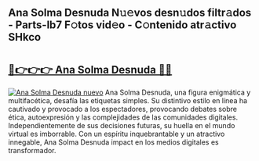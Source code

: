 ## Ana Solma Desnuda N𝚞𝚎vos desn𝚞dos filtr𝚊dos - Parts-lb7 F𝚘tos vid𝚎o - C𝚘ntenido atr𝚊ctivo SHkco

# <h2><a href="http://mbagry3.tromn.icu/?c=Ana+Solma+Desnuda">🔗👉👉👉 Ana Solma Desnuda 🔗🔗</a></h2>

[![Ana Solma Desnuda nuevo](https://i.imgur.com/pEAQMta.gif)](http://mbagry3.tromn.icu/?c=Ana+Solma+Desnuda)
Ana Solma Desnuda, una figura enigmática y multifacética, desafía las etiquetas simples. Su distintivo estilo en línea ha cautivado y provocado a los espectadores, provocando debates sobre ética, autoexpresión y las complejidades de las comunidades digitales. Independientemente de sus decisiones futuras, su huella en el mundo virtual es imborrable. Con un espíritu inquebrantable y un atractivo innegable, Ana Solma Desnuda impact en los medios digitales es transformador.
